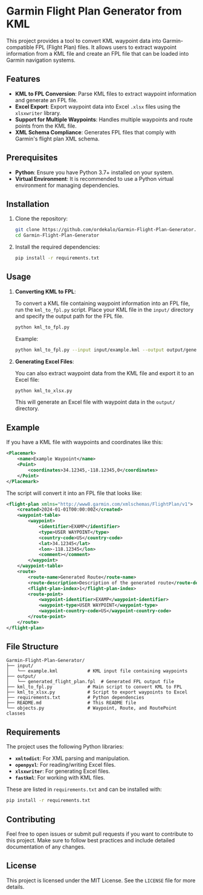 
# Garmin Flight Plan Generator from KML

This project provides a tool to convert KML waypoint data into Garmin-compatible FPL (Flight Plan) files. It allows users to extract waypoint information from a KML file and create an FPL file that can be loaded into Garmin navigation systems.

## Features

- **KML to FPL Conversion**: Parse KML files to extract waypoint information and generate an FPL file.
- **Excel Export**: Export waypoint data into Excel `.xlsx` files using the `xlsxwriter` library.
- **Support for Multiple Waypoints**: Handles multiple waypoints and route points from the KML file.
- **XML Schema Compliance**: Generates FPL files that comply with Garmin's flight plan XML schema.

## Prerequisites

- **Python**: Ensure you have Python 3.7+ installed on your system.
- **Virtual Environment**: It is recommended to use a Python virtual environment for managing dependencies.

## Installation

1. Clone the repository:

   ```bash
   git clone https://github.com/ordekalo/Garmin-Flight-Plan-Generator.git
   cd Garmin-Flight-Plan-Generator
   ```

2. Install the required dependencies:

   ```bash
   pip install -r requirements.txt
   ```

## Usage

1. **Converting KML to FPL**:
   
   To convert a KML file containing waypoint information into an FPL file, run the `kml_to_fpl.py` script. Place your KML file in the `input/` directory and specify the output path for the FPL file.

   ```bash
   python kml_to_fpl.py
   ```

   Example:

   ```bash
   python kml_to_fpl.py --input input/example.kml --output output/generated_flight_plan.fpl
   ```

2. **Generating Excel Files**:
   
   You can also extract waypoint data from the KML file and export it to an Excel file:

   ```bash
   python kml_to_xlsx.py
   ```

   This will generate an Excel file with waypoint data in the `output/` directory.

## Example

If you have a KML file with waypoints and coordinates like this:

```xml
<Placemark>
    <name>Example Waypoint</name>
    <Point>
        <coordinates>34.12345,-118.12345,0</coordinates>
    </Point>
</Placemark>
```

The script will convert it into an FPL file that looks like:

```xml
<flight-plan xmlns="http://www8.garmin.com/xmlschemas/FlightPlan/v1">
    <created>2024-01-01T00:00:00Z</created>
    <waypoint-table>
        <waypoint>
            <identifier>EXAMP</identifier>
            <type>USER WAYPOINT</type>
            <country-code>US</country-code>
            <lat>34.12345</lat>
            <lon>-118.12345</lon>
            <comment></comment>
        </waypoint>
    </waypoint-table>
    <route>
        <route-name>Generated Route</route-name>
        <route-description>Description of the generated route</route-description>
        <flight-plan-index>1</flight-plan-index>
        <route-point>
            <waypoint-identifier>EXAMP</waypoint-identifier>
            <waypoint-type>USER WAYPOINT</waypoint-type>
            <waypoint-country-code>US</waypoint-country-code>
        </route-point>
    </route>
</flight-plan>
```

## File Structure

```
Garmin-Flight-Plan-Generator/
├── input/
│   └── example.kml           # KML input file containing waypoints
├── output/
│   └── generated_flight_plan.fpl  # Generated FPL output file
├── kml_to_fpl.py             # Main script to convert KML to FPL
├── kml_to_xlsx.py            # Script to export waypoints to Excel
├── requirements.txt          # Python dependencies
├── README.md                 # This README file
└── objects.py                # Waypoint, Route, and RoutePoint classes
```

## Requirements

The project uses the following Python libraries:

- **`xmltodict`**: For XML parsing and manipulation.
- **`openpyxl`**: For reading/writing Excel files.
- **`xlsxwriter`**: For generating Excel files.
- **`fastkml`**: For working with KML files.

These are listed in `requirements.txt` and can be installed with:

```bash
pip install -r requirements.txt
```

## Contributing

Feel free to open issues or submit pull requests if you want to contribute to this project. Make sure to follow best practices and include detailed documentation of any changes.

## License

This project is licensed under the MIT License. See the `LICENSE` file for more details.
